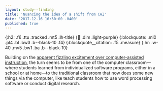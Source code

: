 ```yaml
---
layout: study--finding
title: 'Nuancing the idea of a shift from CAI'
date: '2017-12-16 16:30:00 -0400'
published: true
---
```


{:h2: .f6 .ttu .tracked .mt5 .lh-title}
{:link: .dim .light-purple}
{:blockquote: .ml0 .pl4 .bl .bw3 .b--black-10 .f4}
{:blockquote__citation: .f5 .measure}
{:hr: .w-40 .mv5 .bw1 .ba .b--black-10}

Building on the [apparent fizzling excitement over computer-assisted instruction](/study/urop/fizzling-excitement-cai/), the turn seems to be from one of the computer classroom—where students learned from individualized software programs, either in a school or at home—to the traditional classroom that now does some new things via the computer, like teach students how to use word processing software or conduct digital research.
